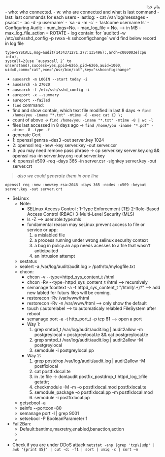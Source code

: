 <div dir="rtl">بنام خدا</div>
- who: who connected.
- w: who are connected and what is last command
- last: last commands for each users
- lastlog: 
- cat /var/log/messages
- psacct
 - `ac -d -p username`
 - `sa -u -m -c`
 - `lastcome username ls`
- Configuring Audit:
 - num_logs=No.
 - max_log_file = No. --> in MB
 - max_log_file_action = ROTATE
 - log contain: for `auditctl -w /etc/ssh/sshd_config -p rwxa -k sshconfigchange` we'd find below record in log file

    type=SYSCALL,msg=audit(1434371271.277:135496):,arch=c000003e(cpu info),
    syscall=2(use `ausyscall 2` to unserstand),success=yes,ppid=6265,pid=6266,auid=1000,
    uid=0,comm="cat",exe="/usr/bin/cat",key="sshconfigchange"
 - `ausearch -m LOGIN --start today -i`
 - `ausearch -a 27020`
 - `ausearch -f /etc/ssh/sshd_config -i`
 - `aureport -x --summary`
 - `aureport --failed`
- `find` command:
 - find and show contain, which text file modified in last 8 days -> `find /home/you -iname "*.txt" -mtime -8 -exec cat {} \; `
 - count of above -> `find /home/you -iname "*.txt" -mtime -8 | wc -l`
 - files last accessed in 8 days ago -> ` find /home/you -iname "*.pdf" -atime -8 -type -f `
- generate Cert
 - 1: openssl genrsa -des3 -out server.key 1024
 - 2: openssl req -new -key server.key -out server.csr
 - 3: you may need remove pass phrase -> cp server.key server.key.org && openssl rsa -in server.key.org -out server.key
 - 4: openssl x509 -req -days 365 -in server.csr -signkey server.key -out server.crt

> _also we could generate them in one line_

`openssl req -new -newkey rsa:2048 -days 365 -nodes -x509 -keyout server.key -out server.crt`

- SeLinux
  - Note:
    + SELinux Access Control : 1-Type Enforcement (TE) 2-Role-Based Access Control (RBAC) 3-Multi-Level Security (MLS)
    + ls -Z --> user:role:type:mls
    + fundamental reason may seLinux prevent access to file or service or app:
      1. a mislabled file
      2. a process running under wrong selinux security context
      3. a bug in policy.an app needs acesses to a file that wasn't anticipaited
      4. an intrusion attempt
  - sestatus
  - sealert -a /var/log/audit/audit.log > /path/to/mylogfile.txt
  - chcon:
    - chcon -v --type=httpd_sys_content_t /html
    - chcon -Rv --type=httpd_sys_content_t /html --> recursively
    - semanage fcontext -a -t httpd_sys_content_t "/html(/.\*)?" --> add new labled for futurs files will be coming.
    - restorecon -Rv /var/www/html
    - restorecon -Rv -n /var/www/html --> only show the default
    - touch /.autorelabel --> to automaticaly relabled FileSystem after reboot
    - semanage port -a -t http_port_t -p tcp 81 --> open a port
    - Way 1:
      1. grep smtpd_t /var/log/audit/audit.log | audit2allow -m postgreylocal > postgreylocal.te && cat postgreylocal.te
      2. grep smtpd_t /var/log/audit/audit.log | audit2allow -M postgreylocal 
      3. semodule -i postgreylocal.pp 
    - Way 2:
      1. grep postdrop /var/log/audit/audit.log | audit2allow -M postfixlocal
      2. cat postfixlocal.te
      3. in .te file -> dontaudit postfix_postdrop_t httpd_log_t:file getattr; 
      4. checkmodule -M -m -o postfixlocal.mod postfixlocal.te
      5. semodule_package -o postfixlocal.pp -m postfixlocal.mod
      6. semodule -i postfixlocal.pp 
  - getsebool -a
  - seinfo --portcon=80
  - semanage port -l | grep 9001
  - setsebool -P BooleanParameter 1
- Fail2Ban:
  - Default:bantime,maxretry,enabled,banaction,action
  - [ssh_d_]:filter,port,maxretry 
  - [...]: filter=[...]
- Check if you are under DDoS attack:`netstat -anp |grep 'tcp\|udp' | awk '{print $5}' | cut -d: -f1 | sort | uniq -c | sort –n`

<div dir="rtl"></div>
<div dir="rtl"></div>
<div dir="rtl"></div>
<div dir="rtl"></div>
<div dir="rtl"></div>
<div dir="rtl"></div>
<div dir="rtl"></div>
